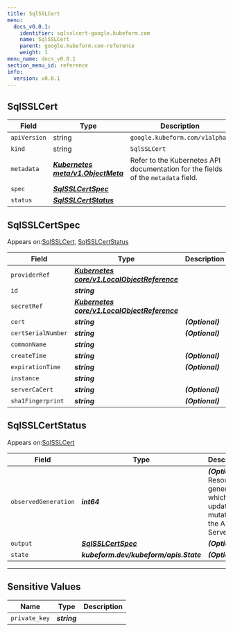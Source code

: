 ```yaml
---
title: SqlSSLCert
menu:
  docs_v0.0.1:
    identifier: sqlsslcert-google.kubeform.com
    name: SqlSSLCert
    parent: google.kubeform.com-reference
    weight: 1
menu_name: docs_v0.0.1
section_menu_id: reference
info:
  version: v0.0.1
---
```


## SqlSSLCert
| Field | Type | Description |
| ------ | ----- | ----------- |
| `apiVersion` | string | `google.kubeform.com/v1alpha1` |
|    `kind` | string | `SqlSSLCert` |
| `metadata` | ***[Kubernetes meta/v1.ObjectMeta](https://kubernetes.io/docs/reference/generated/kubernetes-api/v1.13/#objectmeta-v1-meta)***|Refer to the Kubernetes API documentation for the fields of the `metadata` field.|
| `spec` | ***[SqlSSLCertSpec](#sqlsslcertspec)***||
| `status` | ***[SqlSSLCertStatus](#sqlsslcertstatus)***||
## SqlSSLCertSpec

Appears on:[SqlSSLCert](#sqlsslcert), [SqlSSLCertStatus](#sqlsslcertstatus)

| Field | Type | Description |
| ------ | ----- | ----------- |
| `providerRef` | ***[Kubernetes core/v1.LocalObjectReference](https://kubernetes.io/docs/reference/generated/kubernetes-api/v1.13/#localobjectreference-v1-core)***||
| `id` | ***string***||
| `secretRef` | ***[Kubernetes core/v1.LocalObjectReference](https://kubernetes.io/docs/reference/generated/kubernetes-api/v1.13/#localobjectreference-v1-core)***||
| `cert` | ***string***| ***(Optional)*** |
| `certSerialNumber` | ***string***| ***(Optional)*** |
| `commonName` | ***string***||
| `createTime` | ***string***| ***(Optional)*** |
| `expirationTime` | ***string***| ***(Optional)*** |
| `instance` | ***string***||
| `serverCaCert` | ***string***| ***(Optional)*** |
| `sha1Fingerprint` | ***string***| ***(Optional)*** |
## SqlSSLCertStatus

Appears on:[SqlSSLCert](#sqlsslcert)

| Field | Type | Description |
| ------ | ----- | ----------- |
| `observedGeneration` | ***int64***| ***(Optional)*** Resource generation, which is updated on mutation by the API Server.|
| `output` | ***[SqlSSLCertSpec](#sqlsslcertspec)***| ***(Optional)*** |
| `state` | ***kubeform.dev/kubeform/apis.State***| ***(Optional)*** |
---
## Sensitive Values
| Name | Type | Description |
|------|------|-------------|
| `private_key` | ***string*** ||

